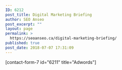 ```yaml
---
ID: 6212
post_title: Digital Marketing Briefing
author: SEO Anseo
post_excerpt: ""
layout: page
permalink: >
  https://seoanseo.ca/digital-marketing-briefing/
published: true
post_date: 2018-07-07 17:31:09
---
```

[contact-form-7 id="6211" title="Adwords"]